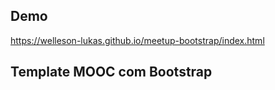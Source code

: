 ## Demo
https://welleson-lukas.github.io/meetup-bootstrap/index.html

## Template MOOC com Bootstrap

